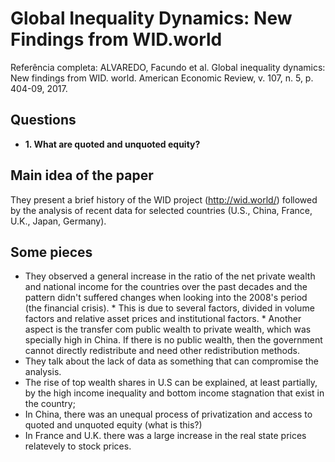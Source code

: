 # Global Inequality Dynamics: New Findings from WID.world

Referência completa: ALVAREDO, Facundo et al. Global inequality dynamics: New findings from WID. world. American Economic Review, v. 107, n. 5, p. 404-09, 2017.

## Questions

* **1. What are quoted and unquoted equity?**

## Main idea of the paper

They present a brief history of the WID project (http://wid.world/) followed by the analysis of recent data for selected countries (U.S., China, France, U.K., Japan, Germany).

## Some pieces

* They observed a general increase in the ratio of the net private wealth and national income for the countries over the past decades and the pattern didn't suffered changes when looking into the 2008's period (the financial crisis).
		* This is due to several factors, divided in volume factors and relative asset prices and institutional factors.
		* Another aspect is the transfer com public wealth to private wealth, which was specially high in China. If there is no public wealth, then the government cannot directly redistribute and need other redistribution methods.
* They talk about the lack of data as something that can compromise the analysis.
* The rise of top wealth shares in U.S can be explained, at least partially, by the high income inequality and bottom income stagnation that exist in the country;
* In China, there was an unequal process of privatization and access to quoted and unquoted equity (what is this?)
* In France and U.K. there was a large increase in the real state prices relatevely to stock prices.
